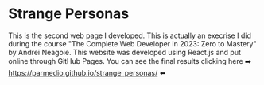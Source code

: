 # Strange Personas

This is the second web page I developed. This is actually an execrise I did during the course "The Complete Web Developer in 2023: Zero to Mastery" by Andrei Neagoie.
This website was developed using React.js and put online through GitHub Pages.
You can see the final results clicking here ➡️ https://parmedio.github.io/strange_personas/ ⬅️
